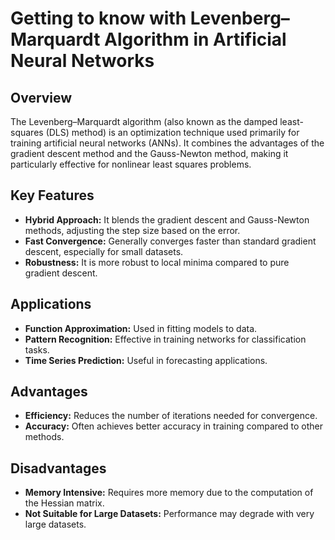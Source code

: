 # Getting to know with Levenberg–Marquardt Algorithm in Artificial Neural Networks
## Overview
The Levenberg–Marquardt algorithm (also known as the damped least-squares (DLS) method) is an optimization technique used primarily for training artificial neural networks (ANNs). It combines the advantages of the gradient descent method and the Gauss-Newton method, making it particularly effective for nonlinear least squares problems.

## Key Features
- **Hybrid Approach:** It blends the gradient descent and Gauss-Newton methods, adjusting the step size based on the error.
- **Fast Convergence:** Generally converges faster than standard gradient descent, especially for small datasets.
- **Robustness:** It is more robust to local minima compared to pure gradient descent.

## Applications
- **Function Approximation:** Used in fitting models to data.
- **Pattern Recognition:** Effective in training networks for classification tasks.
- **Time Series Prediction:** Useful in forecasting applications.

## Advantages
- **Efficiency:** Reduces the number of iterations needed for convergence.
- **Accuracy:** Often achieves better accuracy in training compared to other methods.

## Disadvantages
- **Memory Intensive:** Requires more memory due to the computation of the Hessian matrix.
- **Not Suitable for Large Datasets:** Performance may degrade with very large datasets.
